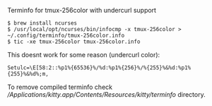 Terminfo for tmux-256color with undercurl support

```
$ brew install ncurses
$ /usr/local/opt/ncurses/bin/infocmp -x tmux-256color > ~/.config/terminfo/tmux-256color.info
$ tic -xe tmux-256color tmux-256color.info
```

This doesnt work for some reason (undercurl color):
```
Setulc=\E[58:2::%p1%{65536}%/%d:%p1%{256}%/%{255}%&%d:%p1%{255}%&%d%;m,
```

To remove compiled terminfo check */Applications/kitty.app/Contents/Resources/kitty/terminfo* directory.
